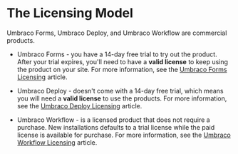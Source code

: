 # The Licensing Model

Umbraco Forms, Umbraco Deploy, and Umbraco Workflow are commercial products.

- Umbraco Forms - you have a 14-day free trial to try out the product. After your trial expires, you'll need to have a **valid license** to keep using the product on your site. For more information, see the [Umbraco Forms Licensing](https://docs.umbraco.com/umbraco-forms/the-licensing-model) article.

- Umbraco Deploy - doesn't come with a 14-day free trial, which means you will need a **valid license** to use the products. For more information, see the [Umbraco Deploy Licensing](https://docs.umbraco.com/umbraco-deploy/the-licensing-model) article.

- Umbraco Workflow - is a licensed product that does not require a purchase. New installations defaults to a trial license while the paid license is available for purchase. For more information, see the [Umbraco Workflow Licensing](https://docs.umbraco.com/umbraco-workflow/licensing) article.
